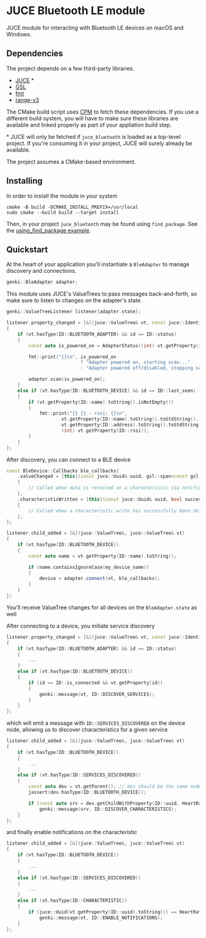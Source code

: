 # JUCE Bluetooth LE module

JUCE module for interacting with Bluetooth LE devices on macOS and Windows.

## Dependencies

The project depends on a few third-party libraries.

* [JUCE](https://github.com/juce-framework/JUCE) *
* [GSL](https://github.com/microsoft/GSL)
* [fmt](https://github.com/fmtlib/fmt)
* [range-v3](https://github.com/ericniebler/range-v3)

The CMake build script uses [CPM](https://github.com/cpm-cmake/CPM.cmake) to fetch these dependencies. 
If you use a different build system, you will have to make sure these libraries are available and linked properly as part of your appliation build step.

\* JUCE will only be fetched if `juce_bluetooth` is loaded as a top-level project. If you're consuming it in your project, JUCE will surely already be available.

The project assumes a CMake-based environment.

## Installing

In order to install the module in your system
```shell
cmake -B build -DCMAKE_INSTALL_PREFIX=/usr/local
sudo cmake --build build --target install
```

Then, in your project `juce_bluetooth` may be found using `find_package`. See the [using_find_package example](./examples/using_find_package).

## Quickstart

At the heart of your application you'll instantiate a `BleAdapter` to manage discovery and connections.

```c++
genki::BleAdapter adapter;
```

This module uses JUCE's ValueTrees to pass messages back-and-forth, so make sure to listen to changes on the adapter's state.

```c++
genki::ValueTreeListener listener{adapter.state};

listener.property_changed = [&](juce::ValueTree& vt, const juce::Identifier& id)
{
    if (vt.hasType(ID::BLUETOOTH_ADAPTER) && id == ID::status)
    {
        const auto is_powered_on = AdapterStatus((int) vt.getProperty(id)) == AdapterStatus::PoweredOn;

        fmt::print("{}\n", is_powered_on
                           ? "Adapter powered on, starting scan..."
                           : "Adapter powered off/disabled, stopping scan...");

        adapter.scan(is_powered_on);
    }
    else if (vt.hasType(ID::BLUETOOTH_DEVICE) && id == ID::last_seen)
    {
        if (vt.getProperty(ID::name).toString().isNotEmpty())
        {
            fmt::print("{} {} - rssi: {}\n",
                    vt.getProperty(ID::name).toString().toStdString(),
                    vt.getProperty(ID::address).toString().toStdString(),
                    (int) vt.getProperty(ID::rssi));
        }
    }
};
```

After discovery, you can connect to a BLE device

```c++
const BleDevice::Callbacks ble_callbacks{
    .valueChanged = [this](const juce::Uuid& uuid, gsl::span<const gsl::byte> data)
    {
        // Called when data is received on a characteristic via notifications or indications
    },
    .characteristicWritten = [this](const juce::Uuid& uuid, bool success)
    {
        // Called when a characteristic write has successfully been delivered to the peripheral
    },
};

listener.child_added = [&](juce::ValueTree&, juce::ValueTree& vt)
{
    if (vt.hasType(ID::BLUETOOTH_DEVICE))
    {
        const auto name = vt.getProperty(ID::name).toString();

        if (name.containsIgnoreCase(my_device_name))
        {
            device = adapter.connect(vt, ble_callbacks);
        }
    }
};
```

You'll receive ValueTree changes for all devices on the `BleAdapter.state` as well

After connecting to a device, you initiate service discovery

```c++
listener.property_changed = [&](juce::ValueTree& vt, const juce::Identifier& id)
{
    if (vt.hasType(ID::BLUETOOTH_ADAPTER) && id == ID::status)
    {
        ...
    }
    else if (vt.hasType(ID::BLUETOOTH_DEVICE))
    {
        if (id == ID::is_connected && vt.getProperty(id))
        {
            genki::message(vt, ID::DISCOVER_SERVICES);
        }
    }
};
```

which will emit a message with `ID::SERVICES_DISCOVERED` on the device node, allowing us to discover characteristics for a given service

```c++
listener.child_added = [&](juce::ValueTree&, juce::ValueTree& vt)
{
    if (vt.hasType(ID::BLUETOOTH_DEVICE))
    {
        ...
    }
    else if (vt.hasType(ID::SERVICES_DISCOVERED))
    {
        const auto dev = vt.getParent(); // dev should be the same node as device->state
        jassert(dev.hasType(ID::BLUETOOTH_DEVICE));

        if (const auto srv = dev.getChildWithProperty(ID::uuid, HeartRateServiceUuid.toDashedString()); srv.isValid())
            genki::message(srv, ID::DISCOVER_CHARACTERISTICS);
    }
};
```

and finally enable notifications on the characteristic

```c++
listener.child_added = [&](juce::ValueTree&, juce::ValueTree& vt)
{
    if (vt.hasType(ID::BLUETOOTH_DEVICE))
    {
        ...
    }
    else if (vt.hasType(ID::SERVICES_DISCOVERED))
    {
        ...
    }
    else if (vt.hasType(ID::CHARACTERISTIC))
    {
        if (juce::Uuid(vt.getProperty(ID::uuid).toString()) == HeartRateCharacteristicUuid)
            genki::message(vt, ID::ENABLE_NOTIFICATIONS);
    }
};
```
